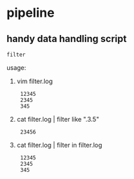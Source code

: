 pipeline
========

handy data handling script
------------------------


`filter`

usage:

1. vim filter.log

        12345
        2345
        345

2. cat filter.log | filter like ".3.5"

        23456

3. cat filter.log | filter in filter.log

        12345
        2345
        345
